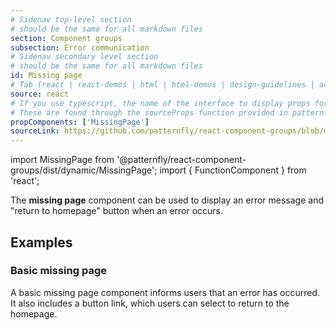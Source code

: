 ```yaml
---
# Sidenav top-level section
# should be the same for all markdown files
section: Component groups
subsection: Error communication
# Sidenav secondary level section
# should be the same for all markdown files
id: Missing page
# Tab (react | react-demos | html | html-demos | design-guidelines | accessibility)
source: react
# If you use typescript, the name of the interface to display props for
# These are found through the sourceProps function provided in patternfly-docs.source.js
propComponents: ['MissingPage']
sourceLink: https://github.com/patternfly/react-component-groups/blob/main/packages/module/patternfly-docs/content/extensions/component-groups/examples/MissingPage/MissingPage.md
---
```


import MissingPage from '@patternfly/react-component-groups/dist/dynamic/MissingPage';
import { FunctionComponent } from 'react';

The **missing page** component can be used to display an error message and "return to homepage" button when an error occurs.

## Examples

### Basic missing page

A basic missing page component informs users that an error has occurred. It also includes a button link, which users can select to return to the homepage.

```js file="./MissingPageExample.tsx"

```

